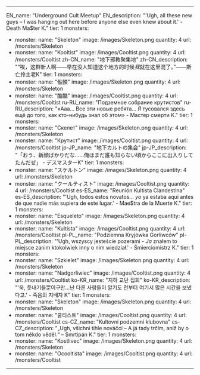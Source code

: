 ---

EN_name: "Underground Cult Meetup"
EN_description: "'Ugh, all these new guys – <i>I</i> was hanging out here before anyone else even knew about it.' - Death Ma$ter K."
tier: 1
monsters:
  - monster:
    name: "Skeleton"
    image: /images/Skeleton.png
    quantity: 4
    url: /monsters/Skeleton
  - monster:
    name: "Kooltist"
    image: /images/Cooltist.png
    quantity: 4
    url: /monsters/Cooltist
zh-CN_name: "地下邪教聚集地"
zh-CN_description: "“唉，这群新人啊——早在没人知道这个地方的时候<i>我</i>就在这里混了。”——斯亡拎主老K"
tier: 1
monsters:
  - monster:
    name: "骷髅"
    image: /images/Skeleton.png
    quantity: 4
    url: /monsters/Skeleton
  - monster:
    name: "酷酷"
    image: /images/Cooltist.png
    quantity: 4
    url: /monsters/Cooltist
ru-RU_name: "Подземное собрание крутистов"
ru-RU_description: "«Ааа... Все эти новые ребята... <i>Я</i> тусовался здесь ещё до того, как кто-нибудь знал об этом» - Маcтер cмерти K."
tier: 1
monsters:
  - monster:
    name: "Скелет"
    image: /images/Skeleton.png
    quantity: 4
    url: /monsters/Skeleton
  - monster:
    name: "Крутист"
    image: /images/Cooltist.png
    quantity: 4
    url: /monsters/Cooltist
jp-JP_name: "地下カルトの集会"
jp-JP_description: "「おう、新顔ばかりだな……俺はまだ誰も知らない頃からここに出入りしてたんだぜ」 - デスマスターK"
tier: 1
monsters:
  - monster:
    name: "スケルトン"
    image: /images/Skeleton.png
    quantity: 4
    url: /monsters/Skeleton
  - monster:
    name: "クールティスト"
    image: /images/Cooltist.png
    quantity: 4
    url: /monsters/Cooltist
es-ES_name: "Reunión Kultista Clandestina"
es-ES_description: "'Ugh, todos estos novatos... <i>yo</i> ya estaba aquí antes de que nadie más supiera de este lugar.' - Mae$tra de la Muerte K."
tier: 1
monsters:
  - monster:
    name: "Esqueleto"
    image: /images/Skeleton.png
    quantity: 4
    url: /monsters/Skeleton
  - monster:
    name: "Kultista"
    image: /images/Cooltist.png
    quantity: 4
    url: /monsters/Cooltist
pl-PL_name: "Podziemna Kryjówka Gorliwców"
pl-PL_description: "'Ugh, wszyscy jesteście pozerami - <i>Ja</i> znałem to miejsce zanim ktokolwiek inny o nim wiedział.' - Śmierciomistrz K."
tier: 1
monsters:
  - monster:
    name: "Szkielet"
    image: /images/Skeleton.png
    quantity: 4
    url: /monsters/Skeleton
  - monster:
    name: "Nadgorliwiec"
    image: /images/Cooltist.png
    quantity: 4
    url: /monsters/Cooltist
ko-KR_name: "지하 교단 집회"
ko-KR_description: "'욱, 풋내기들뿐이구만...난 다른 사람들이 알기도 전부터 여기서 많은 시간을 보냈다고.' - 죽음의 지배자 K"
tier: 1
monsters:
  - monster:
    name: "Skeleton"
    image: /images/Skeleton.png
    quantity: 4
    url: /monsters/Skeleton
  - monster:
    name: "쿨티스트"
    image: /images/Cooltist.png
    quantity: 4
    url: /monsters/Cooltist
cs-CZ_name: "Kultovní podzemní klubovna"
cs-CZ_description: "„Ugh, všichni tihle nováčci – A já tady trčím, aniž by o tom někdo věděl.“ – $mrtipán K."
tier: 1
monsters:
  - monster:
    name: "Kostlivec"
    image: /images/Skeleton.png
    quantity: 4
    url: /monsters/Skeleton
  - monster:
    name: "Ocooltista"
    image: /images/Cooltist.png
    quantity: 4
    url: /monsters/Cooltist
---